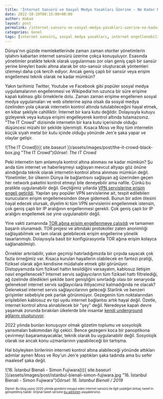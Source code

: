 ```yaml
---
title: 'İnternet Sansürü ve Sosyal Medya Yasakları Üzerine - Ne Kadar Mümkün?'
date: 2022-10-20T08:15:00+00:00
author: Hakan
layout: post
permalink: /internet-sansuru-ve-sosyal-medya-yasaklari-uzerine-ne-kadar-mumkun/
categories: Genel
tags: [internet sansürü, sosyal medya yasakları, internet engellenebilir mi]
---
```

Dünya'nın güzide memleketlerinde zaman zaman otoriter yönetimlerin iştahını kabartan internet sansürü üzerine çokça konuşuluyor. Esasında yönetimler pratikte teknik olarak uygulanması zor olan geniş çaplı bir sansür yerine bireyleri baskı altına alarak bir oto-sansür oluşturacak yöntemleri izlemeyi daha çok tercih ediyor. Ancak geniş çaplı bir sansür veya erişim engellemesi teknik olarak ne kadar mümkün?

Yakın tarihimiz Twitter, Youtube ve Facebook gibi popüler sosyal medya uygulamalarının engellenmesi ve Wikipedia'nın uzunca bir süre erişime kapalı kalması gibi örneklerle dolu. Zaman zaman erişime engellenen sosyal medya uygulamaları ve web sitelerine aşina olsak da sosyal medya özelinden yola çıkarak internetin kontrol altında tutulabileceğini hayal etmek, en kibar şekliyle cahilliktir. İnternet bir kara kutu değildir. Dolayısıyla kutuyu gizleyerek veya kutuya erişimi engelleyerek kontrol altında tutamazsınız. "The IT Crowd" dizisinde internetin bir kara kutu içerisinde olduğu düşüncesi mizahi bir şekilde işlenmişti. Kısaca Moss ve Roy tüm internetin küçük siyah metal bir kutu içinde olduğu yönünde Jen'e şaka yapar ve olaylar gelişir.

![The IT Crowd]({{ site.baseurl }}/assets/images/post/the-it-crowd-black-box.jpg "The IT Crowd")*Görsel: The IT Crowd*

Peki internetin tam anlamıyla kontrol altına alınması ne kadar mümkün? Şu anda tüm internet ve haberleşmeyi sağlayan mevcut altyapı göz önüne alındığında teknik olarak internetin kontrol altına alınması mümkün değil. Yönetimler, bir ülkenin Dünya ile bağlantısını sağlayan ağ üzerinden geçen her network paketini kontrol etmeyi bile deneyebilir ama nafile. Çünkü bu pratikte uygulanabilir değil. Geçtiğimiz yıllarda [VPN servislerine erişim engeli getirildi](https://hakan.io/turkiyede-erisim-engellemelerinde-yeni-bir-boyut-vpn-servis-engeli/). Yapılan şey popüler VPN servislerine ait, tespit edilebilen sunucuların erişim engellemesinden öteye gidemedi. Bunun bir adım ötesini hayal edecek olursak, diyelim ki tüm VPN servislerini engellenmek istensin, çok geniş çaplı bir IP aralığının engellenmesi gerekli. Çok geniş çaplı bir IP aralığını engellemek ise yine uygulanabilir değil.

Yine vakti zamanında [TOR ağına erişim engellenmeye çalışıldı](https://hakan.io/tor-turkiyede-engellendi/) ve tamamen başarılı olunamadı. TOR projesi ve altındaki protokoller zaten anonimliği sağlayabilmek ve tam olarak gelebilecek erişim engellerine yönelik tasarlanmıştı. Dolayısıyla basit bir konfigürasyonla TOR ağına erişim kolayca sağlanabilmişti.

Örnekler artırılabilir, yakın geçmişi hatırladığımızda bir çırpıda sayacak çok fazla örneğimiz var. Kısaca kurulan hayallerin olabilecek en fantezi pratiği, fiziksel olarak ağın kendisine müdahale etmek gibi görünüyor. Distopyamızda tüm fiziksel hattın kesildiğini varsayalım, kablosuz iletişim nasıl engellenecek? İnternet servis sağlayıcıların tüm fiziksel hattı filtrelediği, ağ özelinde diledikleri şekilde bant genişliğini sınırladığı olası bir senaryoda geleneksel internet servis sağlayıcılara ihtiyacımız kalmadığında ne olacak? Geleneksel internet servis sağlayıcılarının geleceği Starlink ve benzeri girişimler sebebiyle pek parlak görünmüyor. Gezegenin tüm noktalarından erişilebilen kablosuz ev tipi uydu internet bağlantısı artık hayal değil. Özetle, internet kontrol altına alınabilecek bir "şey" değil. Neredeyse kapalı devre yaşamak zorunda bırakılan ülkelerde bile insanlar [kendi  underground ağlarını oluşturuyor](https://www.youtube.com/watch?v=fTTno8D-b2E). 


2022 yılında bunları konuşuyor olmak gözetim toplumu ve sosyolojik yansımaları bakımından ilgi çekici. Bence gezegeni koca bir panoptikona çevirmeyi başaramayacaklar, teknik olarak bu uygulanabilir değil. Sosyolojik olarak ise ancak konu uzmanlarının yapabileceği bir tartışma.

Hal böyleyken birilerinin interneti kontrol altına alabileceği yönünde attıkları adımlar aynen Moss ve Roy'un Jen'e yaptıkları şaka tadında ama bu sefer maalesef şaka değil.

![16. İstanbul Bienali - Simon Fujiwara]({{ site.baseurl }}/assets/images/post/istanbul-bienali-simon-fujiwara.jpg "16. İstanbul Bienali - Simon Fujiwara")*Görsel: 16. İstanbul Bienali / 2019*

<sub><sup>Dipnot: Bu blog yazısı 2020 yılında gündemi meşgul eden internet sansürü ile ilgili yazdığım birkaç tweet'in genişletilmiş halidir. Orijinal tweet serisine [bu adresten](https://twitter.com/onepase/status/1279387322258280449) ulaşabilirsiniz.</sup></sup>
